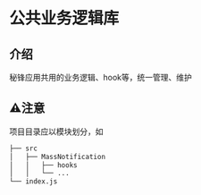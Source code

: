# 公共业务逻辑库

## 介绍

秘锋应用共用的业务逻辑、hook等，统一管理、维护

## ⚠️注意

项目目录应以模块划分，如

```bash
├── src
│   ├── MassNotification
│   │   ├── hooks
│   │   └── ...
└── index.js

```
